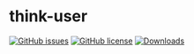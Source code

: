# think-user

[![GitHub issues](https://img.shields.io/github/issues/ppeerit/think-user.svg)](https://github.com/ppeerit/think-user/issues)
[![GitHub license](https://img.shields.io/badge/license-MIT-blue.svg)](https://raw.githubusercontent.com/ppeerit/think-user/master/LICENSE)
[![Downloads](https://img.shields.io/github/downloads/ppeerit/think-user/latest/total.svg)](https://packagist.org/packages/ppeerit/think-user)
